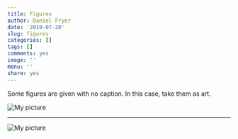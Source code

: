 ```yaml
---
title: Figures
author: Daniel Fryer
date: '2019-07-20'
slug: figures
categories: []
tags: []
comments: yes
image: ''
menu: ''
share: yes
---
```


Some figures are given with no caption. In this case, take them as art.

![My picture](/img/morphism_lattice.png)

---

![My picture](/img/monoid.png)